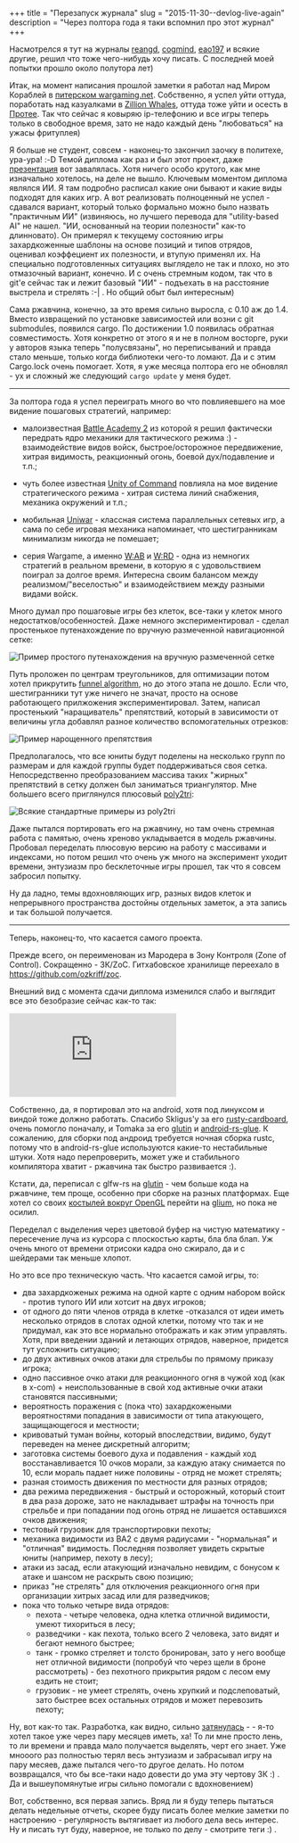+++
title = "Перезапуск журнала"
slug = "2015-11-30--devlog-live-again"
description = "Через полтора года я таки вспомнил про этот журнал"
+++

Насмотрелся я тут на журналы [reangd](http://reangdblog.blogspot.com),
[cogmind](http://www.gridsagegames.com/blog),
[eao197](https://eao197.blogspot.ru) и всякие другие, решил что тоже
чего-нибудь хочу писать. С последней моей попытки прошло около полутора
лет)

Итак, на момент написания прошлой заметки я работал над Миром Кораблей в
[питерском
wargaming.net](https://wargaming.com/ru/about/our-locations/saint-petersburg).
Собственно, я успел уйти оттуда, поработать над казуалками в [Zillion
Whales](http://zillionwhales.ru), оттуда тоже уйти и осесть в
[Протее](http://protei.ru). Так что сейчас я ковыряю ip-телефонию и все игры
теперь только в свободное время, зато не надо каждый день "любоваться"
на ужасы фритуплея)

Я больше не студент, совсем - наконец-то закончил заочку в политехе,
ура-ура! :-D Темой диплома как раз и был этот проект, даже
[презентация](lesnikov_a_a_slides_2015.pdf) вот завалялась. Хотя
ничего особо крутого, как мне изначально хотелось, на деле не вышло.
Ключевым моментом диплома являлся ИИ. Я там подробно расписал какие они
бывают и какие виды подходят для каких игр. А вот реализовать
полноценный не успел - сдавался вариант, который только формально можно
было назвать "практичным ИИ" (извиняюсь, но лучшего перевода для
"utility-based AI" не нашел. "ИИ, основанный на теории полезности"
как-то длинновато). Он примерял к текущему состоянию игры захардкоженные
шаблоны на основе позиций и типов отрядов, оценивал коэффециент их
полезности, и втупую применял их. На специально подготовленных ситуациях
выглядело не так и плохо, но это отмазочный вариант, конечно. И с очень
стремным кодом, так что в git'е сейчас так и лежит базовый "ИИ" -
подъехать в на расстояние выстрела и стрелять :-| . Но общий обыт был
интересным)

Сама ржавчина, конечно, за это время сильно выросла, с 0.10 аж до 1.4.
Вместо извращений по установке зависимостей или возни с git submodules,
появился cargo. По достижении 1.0 появилась обратная совместимость. Хотя
конкретно от этого я и не в полном восторге, руки у авторов языка теперь
"полусвязаны", но переписываний и правда стало меньше, только когда
библиотеки чего-то ломают. Да и с этим Cargo.lock очень помогает. Хотя,
я уже месяца полтора его не обновлял - ух и сложный же следующий
`cargo update` у меня будет.

------------------------------------------------------------------------

За полтора года я успел переиграть много во что повлияевшего на мое
видение пошаговых стратегий, например:

- малоизвестная [Battle Academy
  2](https://store.steampowered.com/app/306640) из которой я решил
  фактически передрать ядро механики для тактического режима :) -
  взаимодействие видов войск, быстрое/осторожное передвижение, хитрая
  видимость, реакционный огонь, боевой дух/подавление и т.п.;

- чуть более известная [Unity of
  Command](https://store.steampowered.com/app/218090) повлияла на мое
  видение стратегического режима - хитрая система линий снабжения,
  механика окружений и т.п.;

- мобильная
  [Uniwar](https://play.google.com/store/apps/details?id=android.uniwar) -
  классная система параллельных сетевых игр, а сама по себе игровая
  механика напоминает, что шестигранникам минимализм никогда не
  помешает;

- серия Wargame, а именно
  [W:AB](https://store.steampowered.com/app/222750) и
  [W:RD](https://store.steampowered.com/app/251060) - одна из немногих
  стратегий в реальном времени, в которую я с удовольствием поиграл за
  долгое время. Интересна своим балансом между реализмом/"веселостью"
  и взаимодействием между разными видами войск.

Много думал про пошаговые игры без клеток, все-таки у клеток много
недостатков/особенностей. Даже немного экспериментировал - сделал
простенькое путенахождение по вручную размеченной навигационной сетке:

![Пример простого путенахождения на вручную размеченной сетке](2015-07-30--manual-navmesh-simple-pathfinding.png)

Путь проложен по центрам треугольников, для оптимизации потом хотел
прикрутить [funnel
algorithm](http://digestingduck.blogspot.ru/2010/03/simple-stupid-funnel-algorithm.html),
но до этого этапа не дошло. Если что, шестигранники тут уже ничего не
значат, просто на основе работающего прилжожения экспериментировал.
Затем, написал простенький "наращиватель" препятствий, который в
зависимости от величины угла добавлял разное количество вспомогательных
отрезков:

![Пример нарощенного препятствия](2015-08-02--obstacle-grow.png)

Предполагалось, что все юниты будут поделены на несколько групп по
размерам и для каждой группы будет поддерживаться своя сетка.
Непосредственно преобразованием массива таких "жирных" препятствий в
сетку должен был заниматься триангулятор. Мне большего всего приглянулся
плюсовый [poly2tri](https://code.google.com/p/poly2tri):

![Всякие стандартные примеры из poly2tri](2015-08-11--triangulation-cpp-demo.png)

Даже пытался портировать его на ржавчину, но там очень стремная работа с
памятью, очень хреново укладывается в модель ржавчины. Пробовал
переделать плюсовую версию на работу с массивами и индексами, но потом
решил что очень уж много на эксперимент уходит времени, энтузиазм про
бесклеточные игры прошел, так что я совсем забросил попытку.

Ну да ладно, темы вдохновляющих игр, разных видов клеток и непрерывного
пространства достойны отдельных заметок, а эта запись и так большой
получается.

------------------------------------------------------------------------

Теперь, наконец-то, что касается самого проекта.

Прежде всего, он переименован из Марoдера в Зону Контроля (Zone of
Control). Сокращенно - ЗК/ZoC. Гитхабовское хранилище переехало в
<https://github.com/ozkriff/zoc>.

Внешний вид с момента сдачи диплома изменился слабо и выглядит все это
безобразие сейчас как-то так:

<div class="youtube"><iframe
    frameborder="0"
    allowfullscreen
    src="https://www.youtube.com/embed/srJAfngSwxk?color=white&rel=0&showinfo=0"
></iframe></div>

Собственно, да, я портировал это на android, хотя под линуксом и виндой
тоже должно работать. Спасибо Skligus'y за его
[rusty-cardboard](https://github.com/skligys/rusty-cardboard), очень
помогло поначалу, и Tomaka за его
[glutin](https://github.com/tomaka/glutin) и
[android-rs-glue](https://github.com/tomaka/android-rs-glue). К
сожалению, для сборки под андроид требуется ночная сборка rustc, потому
что в android-rs-glue используются какие-то нестабильные штуки. Хотя
надо перепроверить, может уже и стабильного компилятора хватит -
ржавчина так быстро развивается :).

Кстати, да, переписал с glfw-rs на
[glutin](https://github.com/tomaka/glutin) - чем больше кода на
ржавчине, тем прощe, особенно при сборке на разных платформах. Еще хотел
со своих [костылей вокруг
OpenGL](https://github.com/ozkriff/zoc/tree/47e8f0/src/zgl/src) перейти
на [glium](https://github.com/tomaka/glium), но пока не осилил.

Переделал с выделения через цветовой буфер на чистую математику -
пересечение луча из курсора с плоскостью карты, бла бла блап. Уж очень
много от времени отрисоки кадра оно сжирало, да и с шейдерами так меньше
хлопот.

Но это все про техническую часть. Что касается самой игры, то:

-   два захардкоженых режима на одной карте с одним набором войск - против
    тупого ИИ или хотсит на двух игроков;
-   от одного до пяти членов отряда в клетке -отказался от идеи иметь
    несколько отрядов в слотах одной клетки, потому что так и не
    придумал, как это все нормально отображать и как этим управлять.
    Хотя, при введении зданий и летающих отрядов, наверное, придется тут
    усложнить ситуацию;
-   до двух активных очков атаки для стрельбы по прямому приказу игрока;
-   одно пассивное очко атаки для реакционного огня в чужой ход (как в
    x-com) + неиспользованные в свой ход активные очки атаки становятся
    пассивными;
-   вероятность поражения с (пока что) захардкожеными вероятностями
    попадания в зависимости от типа атакующего, защищающегося и
    местности;
-   кривоватый туман войны, который впоследствии, видимо, будут
    переведен на менее дискретный алгоритм;
-   заготовка системы боевого духа и подавления - каждый ход
    восстанавливается 10 очков морали, за каждую атаку снимается по 10,
    если мораль падает ниже половины - отряд не может стрелять;
-   разная стоимость движения по местности для разных отрядов;
-   два режима передвижения - быстрый и осторожный, который стоит в два
    раза дороже, зато не накладывает штрафы на точность при стрельбе и
    при попадании под огонь отряд не лишается оставшихся очков движения;
-   тестовый грузовик для транспортировки пехоты;
-   механика видимости из BA2 с двумя радиусами - "нормальная" и
    "отличная" видимость. Последняя позволяет увидеть скрытые юниты
    (например, пехоту в лесу);
-   атаки из засад, если атакующий изначально невидим, с бонусом к атаке
    и шансом не раскрыть свою позицию;
-   приказ "не стрелять" для отключения реакционного огня при
    организации хитрых засад или для разведчиков;
-   пока что только четыре вида отрядов:
    - пехота - четыре человека, одна клетка отличной видимости, умеют
      тихориться в лесу;
    - разведчики - как пехота, только всего 2 человека, зато видят и
      бегают немного быстрее;
    - танк - громко стреляет и толсто бронирован, зато у него вообще
      нет отличной видимости (попробуй что через щели в броне
      рассмотреть) - без пехотного прикрытия рядом с лесом ему
      ездить не стоит;
    - грузовик - не умеет стрелять, очень хрупкий и подслеповатый,
      зато быстрее всех остальных отрядов и может перевозить пехоту;

Ну, вот как-то так. Разработка, как видно, сильно
[затянулась](http://mysweetwhomp.fr/private/119228173847/tumblr_noimn4cVks1u4yjir) -
\- я-то хотел такое уже через пару месяцев иметь, ха! То ли мне просто
лень, то ли времени и правда мало получается выделять, черт его знает.
Уже мнооого раз полностью терял весь энтузиазм и забрасывал игру на пару
месяев, даже пытался чего-то другое делать. Но потом возвращался, что бы
все-таки надо довести до ума эту чертову ЗК :) . Да и вышеупомянутые
игры сильно помогали с вдохновением)

Вот, собственно, вся первая запись. Вряд ли я буду теперь пытаться
делать недельные отчеты, скорее буду писать более мелкие заметки по
настроению - регулярность вытягивает из любого дела весь интерес. Ну и
писать тут буду, наверное, не только по делу - смотрите теги :) .
